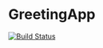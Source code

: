 # GreetingApp 

[![Build Status](https://travis-ci.org/LTDO/GreetingApp.svg?branch=master)](https://travis-ci.org/LTDO/GreetingApp)
